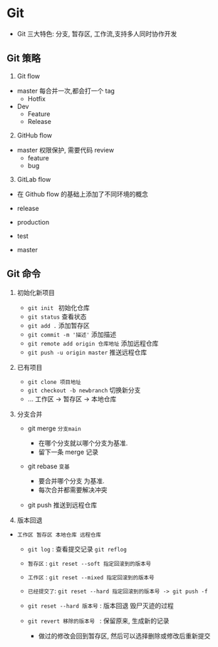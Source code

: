 # Git

-   Git 三大特色: 分支, 暂存区, 工作流,支持多人同时协作开发

## Git 策略

1. Git flow

-   master 每合并一次,都会打一个 tag
    -   Hotfix
-   Dev
    -   Feature
    -   Release

2. GitHub flow

-   master 权限保护, 需要代码 review
    -   feature
    -   bug

3. GitLab flow

-   在 Github flow 的基础上添加了不同环境的概念

-   release
-   production
-   test
-   master

## Git 命令

1. 初始化新项目

    - `git init ` 初始化仓库
    - `git status` 查看状态
    - `git add .` 添加暂存区
    - `git commit -m '描述'` 添加描述
    - `git remote add origin 仓库地址` 添加远程仓库
    - `git push -u origin master` 推送远程仓库

2. 已有项目

    - `git clone 项目地址`
    - `git checkout -b newbranch` 切换新分支
    - ... 工作区 -> 暂存区 -> 本地仓库

3. 分支合并

    - git merge `分支main`
        - 在哪个分支就以哪个分支为基准.
        - 留下一条 merge 记录
    - git rebase `变基 `

        - 要合并哪个分支 为基准.
        - 每次合并都需要解决冲突

    - git push 推送到远程仓库

4. 版本回退

-   `工作区 暂存区 本地仓库 远程仓库`

    -   `git log` : 查看提交记录 `git reflog`
    -   `暂存区` : `git reset --soft 指定回滚到的版本号`
    -   `工作区` : `git reset --mixed 指定回滚到的版本号`
    -   `已经提交了`: `git reset --hard 指定回滚到的版本号 -> git push -f`

    -   `git reset --hard 版本号` : 版本回退 毁尸灭迹的过程
    -   `git revert 移除的版本号 ` : 保留原来, 生成新的记录
        -   做过的修改会回到暂存区, 然后可以选择删除或修改后重新提交
